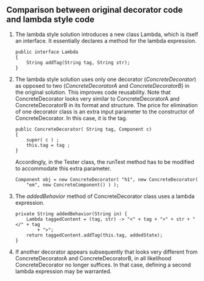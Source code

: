 ## Comparison between original decorator code and lambda style code
1. The lambda style solution introduces a new class Lambda, which is itself an interface.  It essentially declares a method for the lambda expression.
    ```
    public interface Lambda
    {
        String addTag(String tag, String str);
    }
    ```
2. The lambda style solution uses only one decorator (*ConcreteDecorator*) as opposed to two (*ConcreteDecoratorA* and *ConcreteDecoratorB*) in the original solution.  This improves code reusability.  Note that ConcreteDecorator looks very similar to ConcreteDecoratorA and ConcreteDecoratorB in its format and structure.  The price for elimination of one decorator class is an extra input parameter to the constructor of ConcreteDecorator.  In this case, it is the tag.
    ```
    public ConcreteDecorator( String tag, Component c)
    {
        super( c ) ;
        this.tag = tag ;
    }
    ```
    Accordingly, in the Tester class, the runTest method has to be modified to accommodate this extra parameter.
    ```
    Component obj = new ConcreteDecorator( "h1", new ConcreteDecorator(
        "em", new ConcreteComponent() ) );
    ```

3. The *addedBehavior* method of ConcreteDecorator class uses a lambda expression.
    ```
    private String addedBehavior(String in) {
        Lambda taggedContent = (tag, str) -> "<" + tag + ">" + str + "</" + tag
            + ">";
        return taggedContent.addTag(this.tag, addedState);
    }
    ```
4. If another decorator appears subsequently that looks very different from ConcreteDecoratorA and ConcreteDecoratorB, in all likelihood ConcreteDecorator no longer suffices.  In that case, defining a second lambda expression may be warranted.
